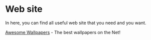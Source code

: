 # Web site
In here, you can find all useful web site that  you need and you want.

 [Awesome Wallpapers](https://alpha.wallhaven.cc/) - The best wallpapers on the Net!
